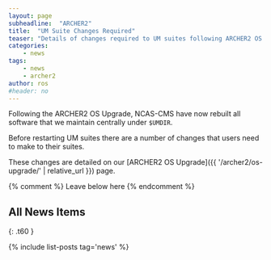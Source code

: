 ```yaml
---
layout: page
subheadline:  "ARCHER2"
title:  "UM Suite Changes Required"
teaser: "Details of changes required to UM suites following ARCHER2 OS Upgrade"
categories:
    - news
tags:
    - news
    - archer2
author: ros
#header: no
---
```

Following the ARCHER2 OS Upgrade, NCAS-CMS have now rebuilt all software that we maintain centrally under ```$UMDIR```.

Before restarting UM suites there are a number of changes that users need to make to their suites.

These changes are detailed on our [ARCHER2 OS Upgrade]({{ '/archer2/os-upgrade/' | relative_url }}) page.

{% comment %} Leave below here {% endcomment %}
## All News Items
{: .t60 }

{% include list-posts tag='news' %}
